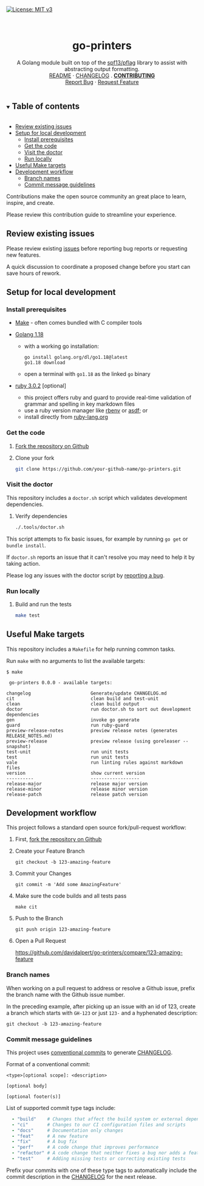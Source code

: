 <!-- PROJECT SHIELDS -->
<!--
*** https://www.markdownguide.org/basic-syntax/#reference-style-links
-->
<!-- vale Google.Acronyms = NO -->
[![License: MIT v3][license-shield]][license-url]
<!-- vale Google.Acronyms = YES -->

<!-- [![Issues][issues-shield]][issues-url] -->
<!-- [![Forks][forks-shield]][forks-url] -->
<!-- ![GitHub Contributors][contributors-shield] -->
<!-- ![GitHub Contributors Image][contributors-image-url] -->

<!-- PROJECT LOGO -->
<br />
<!-- vale Google.Headings = NO -->
<h1 align="center">go-printers</h1>
<!-- vale Google.Headings = YES -->

<p align="center">
  A Golang module built on top of the <a href="https://github.com/spf13/pflag">spf13/pflag</a> library to assist with abstracting output formatting.
  <br />
  <a href="./README.md">README</a>
  ·
  <a href="./CHANGELOG.md">CHANGELOG</a>
  .
  <a href="./CONTRIBUTING.md"><strong>CONTRIBUTING</strong></a>
  <br />
  <!-- <a href="https://github.com/davidalpert/go-printers">View Demo</a>
  · -->
  <a href="https://github.com/davidalpert/go-printers/issues">Report Bug</a>
  ·
  <a href="https://github.com/davidalpert/go-printers/issues">Request Feature</a>
</p>

<details open="open">
  <summary><h2 style="display: inline-block">Table of contents</h2></summary>

- [Review existing issues](#review-existing-issues)
- [Setup for local development](#setup-for-local-development)
  - [Install prerequisites](#install-prerequisites)
  - [Get the code](#get-the-code)
  - [Visit the doctor](#visit-the-doctor)
  - [Run locally](#run-locally)
- [Useful Make targets](#useful-make-targets)
- [Development workflow](#development-workflow)
  - [Branch names](#branch-names)
  - [Commit message guidelines](#commit-message-guidelines)

</details>

Contributions make the open source community an great place to learn, inspire, and create.

Please review this contribution guide to streamline your experience.

## Review existing issues

Please review existing [issues](https://github.com/davidalpert/go-printers/issues) before reporting bug reports or requesting new features.

A quick discussion to coordinate a proposed change before you start can save hours of rework. 

## Setup for local development

### Install prerequisites

* [Make](https://www.gnu.org/software/make/manual/html_node/index.html#Top)  - often comes bundled with C compiler tools
* [Golang 1.18](https://golang.org/doc/manage-install)
  * with a working go installation:
    ```
    go install golang.org/dl/go1.18@latest
    go1.18 download
    ```
  * open a terminal with `go1.18` as the linked `go` binary

* [ruby 3.0.2](https://www.ruby-lang.org/en/documentation/installation/) [optional]

  * this project offers ruby and guard to provide real-time validation of grammar and spelling in key markdown files
  * use a ruby version manager like [rbenv](https://github.com/rbenv) or [asdf](https://asdf-vm.com/); or
  * install directly from [ruby-lang.org](https://www.ruby-lang.org/en/documentation/installation/)

### Get the code

1. [Fork the repository on Github](https://github.com/davidalpert/go-printers/fork)

1. Clone your fork
   ```sh
   git clone https://github.com/your-github-name/go-printers.git
   ```

### Visit the doctor

This repository includes a `doctor.sh` script which validates development dependencies.

1. Verify dependencies
    ```sh
    ./.tools/doctor.sh
    ```

This script attempts to fix basic issues, for example by running `go get` or `bundle install`.

If `doctor.sh` reports an issue that it can't resolve you may need to help it by taking action.

Please log any issues with the doctor script by [reporting a bug](https://github.com/davidalpert/go-printers/issues).

### Run locally

1. Build and run the tests
    ```sh
    make test
    ```

## Useful Make targets

This repository includes a `Makefile` for help running common tasks.

Run `make` with no arguments to list the available targets:
```
$ make

 go-printers 0.0.0 - available targets:

changelog                      Generate/update CHANGELOG.md
cit                            clean build and test-unit
clean                          clean build output
doctor                         run doctor.sh to sort out development dependencies
gen                            invoke go generate
guard                          run ruby-guard
preview-release-notes          preview release notes (generates RELEASE_NOTES.md)
preview-release                preview release (using goreleaser --snapshot)
test-unit                      run unit tests
test                           run unit tests
vale                           run linting rules against markdown files
version                        show current version
----------                     ------------------
release-major                  release major version
release-minor                  release minor version
release-patch                  release patch version
```

## Development workflow

This project follows a standard open source fork/pull-request workflow:

1. First, [fork the repository on Github](https://github.com/davidalpert/go-printers/fork)


1. Create your Feature Branch
   ```
   git checkout -b 123-amazing-feature
   ```
1. Commit your Changes
   ```
   git commit -m 'Add some AmazingFeature'
   ```
1. Make sure the code builds and all tests pass
   ```
   make cit
   ```
3. Push to the Branch
   ```
   git push origin 123-amazing-feature
   ```
4. Open a Pull Request

    https://github.com/davidalpert/go-printers/compare/123-amazing-feature

### Branch names

When working on a pull request to address or resolve a Github issue, prefix the branch name with the Github issue number.

In the preceding example, after picking up an issue with an id of 123, create a branch which starts with `GH-123` or just `123-` and a hyphenated description:

```
git checkout -b 123-amazing-feature
```

### Commit message guidelines

This project uses [conventional commits](https://www.conventionalcommits.org/en/v1.0.0/#summary) to generate [CHANGELOG](CHANGELOG.md).

Format of a conventional commit:
```
<type>[optional scope]: <description>

[optional body]

[optional footer(s)]
```

List of supported commit type tags include:
```yaml
  - "build"    # Changes that affect the build system or external dependencies
  - "ci"       # Changes to our CI configuration files and scripts 
  - "docs"     # Documentation only changes
  - "feat"     # A new feature
  - "fix"      # A bug fix
  - "perf"     # A code change that improves performance
  - "refactor" # A code change that neither fixes a bug nor adds a feature
  - "test"     # Adding missing tests or correcting existing tests
```

Prefix your commits with one of these type tags to automatically include the commit description in the [CHANGELOG](CHANGELOG.md) for the next release.

<!-- MARKDOWN LINKS & IMAGES -->
<!-- https://www.markdownguide.org/basic-syntax/#reference-style-links -->
[contributors-shield]: https://img.shields.io/github/contributors/davidalpert/go-printers
[contributors-image-url]: https://contrib.rocks/image?repo=davidalpert/go-printers
[forks-shield]: https://img.shields.io/github/forks/davidalpert/go-printers
[forks-url]: https://github.com/davidalpert/go-printers/network/members
[issues-shield]: https://img.shields.io/github/issues/davidalpert/go-printers
[issues-url]: https://github.com/davidalpert/go-printers/issues
[license-shield]: https://img.shields.io/badge/License-MIT-yellow.svg
[license-url]: https://opensource.org/licenses/MIT